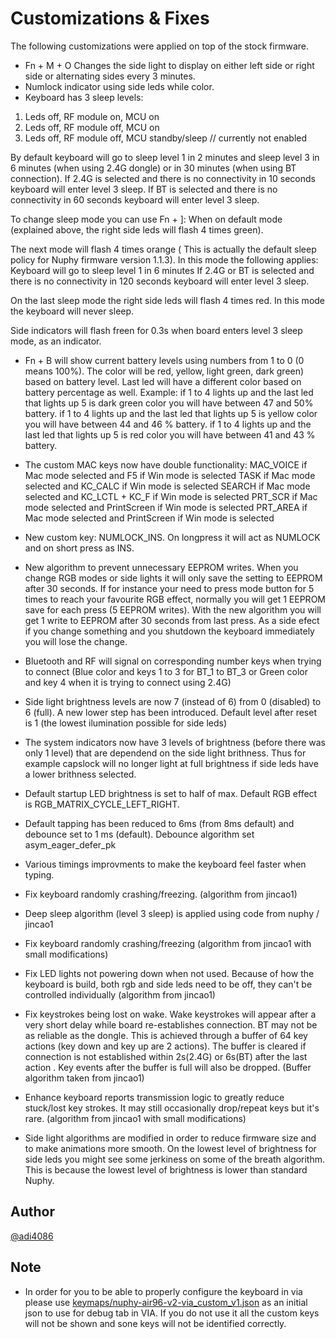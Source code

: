 # Customizations & Fixes

The following customizations were applied on top of the stock firmware. 

-  Fn + M + O Changes the side light to display on either left side or right side or alternating sides every 3 minutes.
-  Numlock indicator using side leds while color.
-  Keyboard has 3 sleep levels: 
  1. Leds off, RF module on, MCU on
  2. Leds off, RF module off, MCU on
  3. Leds off, RF module off, MCU standby/sleep  // currently not enabled 

  By default keyboard will go to sleep level 1 in 2 minutes and sleep level 3 in 6 minutes (when using 2.4G dongle) or in 30 minutes (when using BT connection).
  If 2.4G is selected and there is no connectivity in 10 seconds keyboard will enter level 3 sleep.
  If BT is selected and there is no connectivity in 60 seconds keyboard will enter level 3 sleep.

  To change sleep mode you can use Fn + ]:
  When on default mode (explained above, the right side leds  will flash 4 times green).

  The next mode will flash 4 times orange ( This is actually the default sleep policy for Nuphy firmware version 1.1.3). 
  In this mode the following applies:
  Keyboard will go to sleep level 1 in 6 minutes
  If 2.4G or BT is selected and there is no connectivity in 120 seconds keyboard will enter level 3 sleep.

  On the last sleep mode the right side leds will flash 4 times red.
  In this mode the keyboard will never sleep.

  Side indicators will flash freen for 0.3s when board enters level 3 sleep mode, as an indicator.

-  Fn + B will show current battery levels using numbers from 1 to 0 (0 means 100%). The color will be red, yellow, light green, dark green) based on battery level.
   Last led will have a different color based on battery percentage as well. 
   Example:
   if 1 to 4 lights up and the last led that lights up 5 is dark green color you will have between 47 and 50% battery.
   if 1 to 4 lights up and the last led that lights up 5 is yellow color you will have between 44 and 46 % battery.
   if 1 to 4 lights up and the last led that lights up 5 is red color you will have between 41 and 43 % battery.

-  The custom MAC keys now have double functionality:
    MAC_VOICE if Mac mode selected and F5             if Win mode is selected
    TASK      if Mac mode selected and KC_CALC        if Win mode is selected
    SEARCH    if Mac mode selected and KC_LCTL + KC_F if Win mode is selected
    PRT_SCR   if Mac mode selected and PrintScreen    if Win mode is selected
    PRT_AREA  if Mac mode selected and PrintScreen    if Win mode is selected

-  New custom key: NUMLOCK_INS. On longpress it will act as NUMLOCK and on short press as INS.
-  New algorithm to prevent unnecessary EEPROM writes. When you change RGB modes or side lights it will only save the setting to EEPROM after 30 seconds.
   If for instance your need to press mode button for 5 times to reach your favourite RGB effect, normally you will get 1 EEPROM save for each press (5 EEPROM writes).
   With the new algorithm you will get 1 write to EEPROM after 30 seconds from last press. As a side efect if you change something and you shutdown the keyboard immediately you will lose the change.

-  Bluetooth and RF will signal on corresponding number keys when trying to connect (Blue color and keys 1 to 3 for BT_1 to BT_3 or Green color and key 4 when it is trying to connect using 2.4G)

-  Side light brightness levels are now 7 (instead of 6) from 0 (disabled) to 6 (full). A new lower step has been introduced. Default level after reset is 1 (the lowest ilumination possible for side leds)

-  The system indicators now have 3 levels of brightness (before there was only 1 level) that are dependend on the side light brithness. Thus for example capslock will no longer light at full brightness if side leds have a lower brithness selected.

- Default startup LED brightness is set to half of max. Default RGB effect is RGB_MATRIX_CYCLE_LEFT_RIGHT. 
- Default tapping has been reduced to 6ms (from 8ms default) and debounce set to 1 ms (default). Debounce algorithm set asym_eager_defer_pk
- Various timings improvments to make the keyboard feel faster when typing.
- Fix keyboard randomly crashing/freezing. (algorithm from jincao1)
- Deep sleep algorithm (level 3 sleep) is applied using code from nuphy / jincao1
- Fix keyboard randomly crashing/freezing (algorithm from jincao1 with small modifications)
- Fix LED lights not powering down when not used. Because of how the keyboard is build, both rgb and side leds need to be off, they can't be controlled individually (algorithm from jincao1)
- Fix keystrokes being lost on wake. Wake keystrokes will appear after a very short delay while board re-establishes connection. BT may not be as reliable as the dongle.
  This is achieved through a buffer of 64 key actions (key down and key up are 2 actions). The buffer is cleared if connection is not established within 2s(2.4G) or 6s(BT) after the last action .
  Key events after the buffer is full will also be dropped. (Buffer algorithm taken from jincao1)
- Enhance keyboard reports transmission logic to greatly reduce stuck/lost key strokes. It may still occasionally drop/repeat keys but it's rare. (algorithm from jincao1 with small modifications)
- Side light algorithms are modified in order to reduce firmware size and to make animations more smooth. On the lowest level of brightness for side leds you might see some jerkiness on some of the breath algorithm. This is because the lowest level of brightness is lower than standard Nuphy.

## Author

[@adi4086](https://github.com/adi4086)

## Note

- In order for you to be able to properly configure the keyboard in via please use [keymaps/nuphy-air96-v2-via_custom_v1.json](keymaps/nuphy-air96-v2-via_custom_v1.json) as an initial json to use for debug tab in VIA. If you do not use it all the custom keys will not be shown and sone keys will not be identified correctly.

